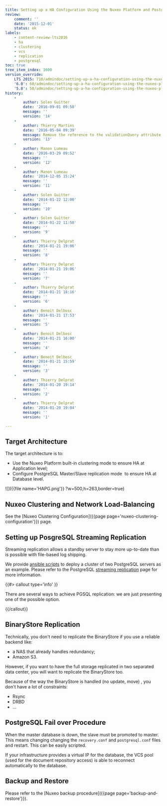 ```yaml
---
title: Setting up a HA Configuration Using the Nuxeo Platform and PostgreSQL
review:
    comment: ''
    date: '2015-12-01'
    status: ok
labels:
    - content-review-lts2016
    - ha
    - clustering
    - vcs
    - replication
    - postgresql
toc: true
tree_item_index: 1600
version_override:
    LTS 2015: 710/admindoc/setting-up-a-ha-configuration-using-the-nuxeo-platform-and-postgresql
    '6.0': 60/admindoc/setting-up-a-ha-configuration-using-the-nuxeo-platform-and-postgresql
    '5.8': 58/admindoc/setting-up-a-ha-configuration-using-the-nuxeo-platform-and-postgresql
history:
    -
        author: Solen Guitter
        date: '2016-09-01 09:58'
        message: ''
        version: '14'
    -
        author: Thierry Martins
        date: '2016-05-04 09:39'
        message: Remove the reference to the validationQuery attribute
        version: '13'
    -
        author: Manon Lumeau
        date: '2016-03-29 09:52'
        message: ''
        version: '12'
    -
        author: Manon Lumeau
        date: '2014-12-05 15:24'
        message: ''
        version: '11'
    -
        author: Solen Guitter
        date: '2014-01-22 12:00'
        message: ''
        version: '10'
    -
        author: Solen Guitter
        date: '2014-01-22 11:58'
        message: ''
        version: '9'
    -
        author: Thierry Delprat
        date: '2014-01-21 19:06'
        message: ''
        version: '8'
    -
        author: Thierry Delprat
        date: '2014-01-21 19:06'
        message: ''
        version: '7'
    -
        author: Thierry Delprat
        date: '2014-01-21 18:16'
        message: ''
        version: '6'
    -
        author: Benoit Delbosc
        date: '2014-01-21 17:53'
        message: ''
        version: '5'
    -
        author: Benoit Delbosc
        date: '2014-01-21 16:00'
        message: ''
        version: '4'
    -
        author: Benoit Delbosc
        date: '2014-01-21 15:59'
        message: ''
        version: '3'
    -
        author: Thierry Delprat
        date: '2014-01-20 19:14'
        message: ''
        version: '2'
    -
        author: Thierry Delprat
        date: '2014-01-20 19:04'
        message: ''
        version: '1'

---
```

## Target Architecture

The target architecture is to:

*   Use the Nuxeo Platform built-in clustering mode to ensure HA at Application level;
*   Configure PostgreSQL Master/Slave replication mode &nbsp;to ensure HA at Database level.

![]({{file name='HAPG.png'}} ?w=500,h=263,border=true)

## Nuxeo Clustering and Network Load-Balancing

See the&nbsp;[Nuxeo Clustering Configuration]({{page page='nuxeo-clustering-configuration'}})&nbsp;page.

## Setting up PosgreSQL Streaming Replication

Streaming replication allows a standby server to stay more up-to-date than is possible with file-based log shipping.

We provide&nbsp;[ansible scripts](https://github.com/nuxeo/nuxeo-tools-pgcluster)&nbsp;to deploy a cluster of two PostgreSQL servers as an example. Please refer to the PostgreSQL&nbsp;[streaming replication](http://www.postgresql.org/docs/current/static/warm-standby.html)&nbsp;page for more information.

{{#> callout type='info' }}

There are several ways to achieve PGSQL replication: we are just presenting one of the possible option.

{{/callout}}

## BinaryStore Replication

Technically, you don't need to replicate the BinaryStore if you use a reliable backend like:

*   a NAS that already handles redundancy;
*   Amazon S3.

However, if you want to have the full storage replicated in two separated data center, you will want to replicate the BinaryStore too.

Because of the way the BinaryStore is handled (no update, move) , you don't have a lot of constraints:

*   Rsync
*   DRBD
*   ...

## PostgreSQL Fail over Procedure

When the master database is down, the slave must be promoted to master. This means changing changing the&nbsp;`recovery.conf`&nbsp;and&nbsp;`postgresql.conf`&nbsp;files and restart. This can be easily scripted.

If your infrastructure provides a virtual IP for the database, the VCS pool (used for the document repository access) is able to reconnect automatically to the database.

## Backup and Restore

Please refer to the&nbsp;[Nuxeo backup procedure]({{page page='backup-and-restore'}}).

&nbsp;

